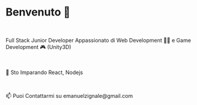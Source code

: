 <h1> Benvenuto 👋 </h1><br>

<p> Full Stack Junior Developer Appassionato di Web Development 👨‍💻 e Game Development 🎮 (Unity3D) </p> <br>

<p> 🌱 Sto Imparando React, Nodejs </p> <br>

<p> 📫 Puoi Contattarmi su emanuelzignale@gmail.com </p> <br>


